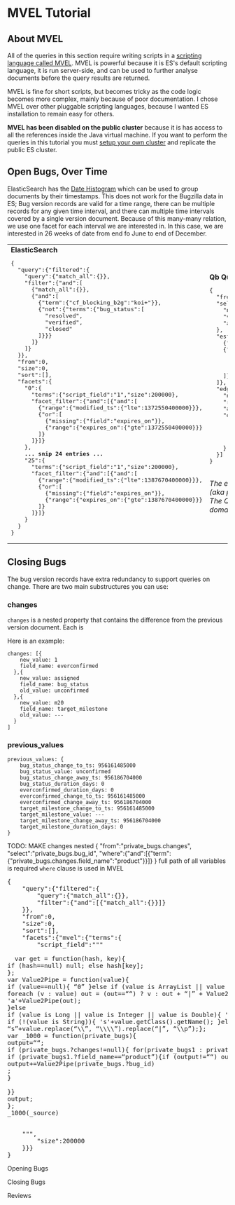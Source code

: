 MVEL Tutorial
=============

About MVEL
----------

All of the queries in this section require writing scripts in a [scripting
language called MVEL](http://mvel.codehaus.org/). MVEL is powerful because it
is ES's default scripting language, it is run server-side, and can be used to
further analyse documents before the query results are returned.

MVEL is fine for short scripts, but becomes tricky as the code logic becomes
more complex, mainly because of poor documentation.  I chose MVEL over other
pluggable scripting languages, because I wanted ES installation to remain easy
for others.

**MVEL has been disabled on the public cluster** because it is has access to
all the references inside the Java virtual machine.  If you want to perform
the queries in this tutorial you must [setup your own cluster](Replication.md)
and replicate the public ES cluster.



Open Bugs, Over Time
--------------------

ElasticSearch has the [Date Histogram](http://www.elasticsearch.org/guide/en/elasticsearch/reference/current/search-facets-date-histogram-facet.html)
which can be used to group documents by their timestamps.  This does not work
for the Bugzilla data in ES; Bug version records are valid for a time range,
there can be multiple records for any given time interval, and there can
multiple time intervals covered by a single version document.  Because of this
many-many relation, we use one facet for each interval we are interested in.
In this case, we are interested in 26 weeks of date from end fo June to end of
December.


<table>
<tr>
<td>
<b>ElasticSearch</b><br>
<pre>{
  "query":{"filtered":{
    "query":{"match_all":{}},
    "filter":{"and":[
      {"match_all":{}},
      {"and":[
        {"term":{"cf_blocking_b2g":"koi+"}},
        {"not":{"terms":{"bug_status":[
          "resolved",
          "verified",
          "closed"
        ]}}}
      ]}
    ]}
  }},
  "from":0,
  "size":0,
  "sort":[],
  "facets":{
    "0":{
      "terms":{"script_field":"1","size":200000},
      "facet_filter":{"and":[{"and":[
        {"range":{"modified_ts":{"lte":1372550400000}}},
        {"or":[
          {"missing":{"field":"expires_on"}},
          {"range":{"expires_on":{"gte":1372550400000}}}
        ]}
      ]}]}
    },
    <b>... snip 24 entries ...</b>
    "25":{
      "terms":{"script_field":"1","size":200000},
      "facet_filter":{"and":[{"and":[
        {"range":{"modified_ts":{"lte":1387670400000}}},
        {"or":[
          {"missing":{"field":"expires_on"}},
          {"range":{"expires_on":{"gte":1387670400000}}}
        ]}
      ]}]}
    }
  }
}</pre>
</td>
<td>
<b>Qb Query</b>
<pre>{
  "from":"public_bugs",
  "select":{
    "name":"num_bugs",
    "value":"bug_id",
    "aggregate":"count"
  },
  "esfilter":{"and":[
    {"term":{"cf_blocking_b2g":"koi+"}},
    {"not":{"terms":{"bug_status":[
      "resolved",
      "verified",
      "closed"
    ]}}}
  ]},
  "edges":[{
    "name":"date",
    "range":{"min":"modified_ts","max":"expires_on"},
    "allowNulls":false,
    "domain":{
      "type":"time",
      "min":1372550400000,
      "max":1388275200000,
      "interval":"week"
    }
  }]
}</pre><br>
<i>The edges clause defines how the data is grouped (aka partitioned)
before the aggregate is calculated.  The Qb result will contain data for evey
partition in the domain, even if it is empty.</i>
</td>
</tr>
</table>

Closing Bugs
------------

The bug version records have extra redundancy to support queries on change.  There are two main substructures you can use:

### changes ###

```changes``` is a nested property that contains the difference from the previous version document.  Each is

Here is an example:

    changes: [{
        new_value: 1
        field_name: everconfirmed
      },{
        new_value: assigned
        field_name: bug_status
        old_value: unconfirmed
      },{
        new_value: m20
        field_name: target_milestone
        old_value: ---
      }
    ]


### previous_values ###

    previous_values: {
        bug_status_change_to_ts: 956161485000
        bug_status_value: unconfirmed
        bug_status_change_away_ts: 956186704000
        bug_status_duration_days: 0
        everconfirmed_duration_days: 0
        everconfirmed_change_to_ts: 956161485000
        everconfirmed_change_away_ts: 956186704000
        target_milestone_change_to_ts: 956161485000
        target_milestone_value: ---
        target_milestone_change_away_ts: 956186704000
        target_milestone_duration_days: 0
    }





TODO: MAKE changes nested
{
    "from":"private_bugs.changes",
	"select":"private_bugs.bug_id",
	"where":{"and":[{"term":{"private_bugs.changes.field_name":"product"}}]}
}
full path of all variables is required
```where``` clause is used in MVEL

<pre>
{
    "query":{"filtered":{
		"query":{"match_all":{}},
		"filter":{"and":[{"match_all":{}}]}
	}},
	"from":0,
	"size":0,
	"sort":[],
	"facets":{"mvel":{"terms":{
		"script_field":"""
        
  var get = function(hash, key){
if (hash==null) null; else hash[key];
};
var Value2Pipe = function(value){
if (value==null){ “0” }else if (value is ArrayList || value is org.elasticsearch.common.mvel2.util.FastList){var out = ““;
foreach (v : value) out = (out==““) ? v : out + “|” + Value2Pipe(v);
'a'+Value2Pipe(out);
}else 
if (value is Long || value is Integer || value is Double){ 'n'+value; }else 
if (!(value is String)){ 's'+value.getClass().getName(); }else 
“s”+value.replace(“\\”, “\\\\”).replace(“|”, “\\p”);};
var _1000 = function(private_bugs){
output=““;
if (private_bugs.?changes!=null){ for(private_bugs1 : private_bugs.?changes){
if (private_bugs1.?field_name==“product”){if (output!=““) output+=“|”;
output+=Value2Pipe(private_bugs.?bug_id)
;
}

}}
output;
};
_1000(_source)


    """,
		"size":200000
	}}}
}
</pre>




Opening Bugs

Closing Bugs


Reviews
